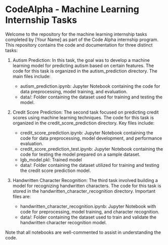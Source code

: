 # CodeAlpha - Machine Learning Internship Tasks

Welcome to the repository for the machine learning internship tasks completed by [Your Name] as part of the Code Alpha internship program. This repository contains the code and documentation for three distinct tasks:

1. Autism Prediction:
   In this task, the goal was to develop a machine learning model for predicting autism based on certain features. The code for this task is organized in the autism_prediction directory. The main files include:
   
    - autism_prediction.ipynb: Jupyter Notebook containing the code for data preprocessing, model training, and evaluation.
    - data/: Folder containing the dataset used for training and testing the model.


2. Credit Score Prediction:
   The second task focused on predicting credit scores using machine learning techniques. The code for this task is organized in the credit_score_prediction directory. Key files include:

    - credit_score_prediction.ipynb: Jupyter Notebook containing the code for data preprocessing, model development, and performance evaluation.
    - credit_score_prediction_test.ipynb: Jupyter Notebook containing the code for testing the model prepared on a sample dataset.
    - lgb_model.pkl: Trained model
    - data/: Folder containing the dataset utilized for training and testing the credit score prediction model.


3. Handwritten Character Recognition:
   The third task involved building a model for recognizing handwritten characters. The code for this task is stored in the handwritten_character_recognition directory. Important files are:
   
    - handwritten_character_recognition.ipynb: Jupyter Notebook with code for preprocessing, model training, and character recognition.
    - data/: Folder containing the dataset used to train and validate the handwritten character recognition model.

Note that all notebooks are well-commented to assist in understanding the code.

